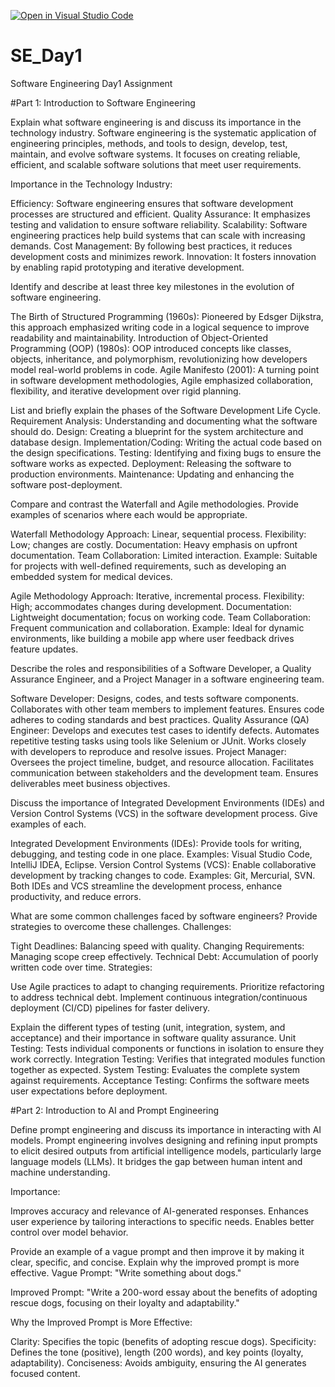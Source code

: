 [![Open in Visual Studio Code](https://classroom.github.com/assets/open-in-vscode-2e0aaae1b6195c2367325f4f02e2d04e9abb55f0b24a779b69b11b9e10269abc.svg)](https://classroom.github.com/online_ide?assignment_repo_id=18392555&assignment_repo_type=AssignmentRepo)
# SE_Day1
Software Engineering Day1 Assignment

#Part 1: Introduction to Software Engineering

Explain what software engineering is and discuss its importance in the technology industry.
Software engineering is the systematic application of engineering principles, methods, and tools to design, develop, test, maintain, and evolve software systems. It focuses on creating reliable, efficient, and scalable software solutions that meet user requirements.

Importance in the Technology Industry:

Efficiency: Software engineering ensures that software development processes are structured and efficient.
Quality Assurance: It emphasizes testing and validation to ensure software reliability.
Scalability: Software engineering practices help build systems that can scale with increasing demands.
Cost Management: By following best practices, it reduces development costs and minimizes rework.
Innovation: It fosters innovation by enabling rapid prototyping and iterative development.


Identify and describe at least three key milestones in the evolution of software engineering.

The Birth of Structured Programming (1960s):
Pioneered by Edsger Dijkstra, this approach emphasized writing code in a logical sequence to improve readability and maintainability.
Introduction of Object-Oriented Programming (OOP) (1980s):
OOP introduced concepts like classes, objects, inheritance, and polymorphism, revolutionizing how developers model real-world problems in code.
Agile Manifesto (2001):
A turning point in software development methodologies, Agile emphasized collaboration, flexibility, and iterative development over rigid planning.


List and briefly explain the phases of the Software Development Life Cycle.
Requirement Analysis: Understanding and documenting what the software should do.
Design: Creating a blueprint for the system architecture and database design.
Implementation/Coding: Writing the actual code based on the design specifications.
Testing: Identifying and fixing bugs to ensure the software works as expected.
Deployment: Releasing the software to production environments.
Maintenance: Updating and enhancing the software post-deployment.


Compare and contrast the Waterfall and Agile methodologies. Provide examples of scenarios where each would be appropriate.

Waterfall Methodology
Approach: Linear, sequential process.
Flexibility: Low; changes are costly.
Documentation: Heavy emphasis on upfront documentation.
Team Collaboration: Limited interaction.
Example: Suitable for projects with well-defined requirements, such as developing an embedded system for medical devices.

Agile Methodology
Approach: Iterative, incremental process.
Flexibility: High; accommodates changes during development.
Documentation: Lightweight documentation; focus on working code.
Team Collaboration: Frequent communication and collaboration.
Example: Ideal for dynamic environments, like building a mobile app where user feedback drives feature updates.

Describe the roles and responsibilities of a Software Developer, a Quality Assurance Engineer, and a Project Manager in a software engineering team.

Software Developer:
Designs, codes, and tests software components.
Collaborates with other team members to implement features.
Ensures code adheres to coding standards and best practices.
Quality Assurance (QA) Engineer:
Develops and executes test cases to identify defects.
Automates repetitive testing tasks using tools like Selenium or JUnit.
Works closely with developers to reproduce and resolve issues.
Project Manager:
Oversees the project timeline, budget, and resource allocation.
Facilitates communication between stakeholders and the development team.
Ensures deliverables meet business objectives.


Discuss the importance of Integrated Development Environments (IDEs) and Version Control Systems (VCS) in the software development process. Give examples of each.

Integrated Development Environments (IDEs):
Provide tools for writing, debugging, and testing code in one place.
Examples: Visual Studio Code, IntelliJ IDEA, Eclipse.
Version Control Systems (VCS):
Enable collaborative development by tracking changes to code.
Examples: Git, Mercurial, SVN.
Both IDEs and VCS streamline the development process, enhance productivity, and reduce errors.



What are some common challenges faced by software engineers? Provide strategies to overcome these challenges.
Challenges:

Tight Deadlines: Balancing speed with quality.
Changing Requirements: Managing scope creep effectively.
Technical Debt: Accumulation of poorly written code over time.
Strategies:

Use Agile practices to adapt to changing requirements.
Prioritize refactoring to address technical debt.
Implement continuous integration/continuous deployment (CI/CD) pipelines for faster delivery.


Explain the different types of testing (unit, integration, system, and acceptance) and their importance in software quality assurance.
Unit Testing: Tests individual components or functions in isolation to ensure they work correctly.
Integration Testing: Verifies that integrated modules function together as expected.
System Testing: Evaluates the complete system against requirements.
Acceptance Testing: Confirms the software meets user expectations before deployment.


#Part 2: Introduction to AI and Prompt Engineering


Define prompt engineering and discuss its importance in interacting with AI models.
Prompt engineering involves designing and refining input prompts to elicit desired outputs from artificial intelligence models, particularly large language models (LLMs). It bridges the gap between human intent and machine understanding.

Importance:

Improves accuracy and relevance of AI-generated responses.
Enhances user experience by tailoring interactions to specific needs.
Enables better control over model behavior.


Provide an example of a vague prompt and then improve it by making it clear, specific, and concise. Explain why the improved prompt is more effective.
Vague Prompt:
"Write something about dogs."

Improved Prompt:
"Write a 200-word essay about the benefits of adopting rescue dogs, focusing on their loyalty and adaptability."

Why the Improved Prompt is More Effective:

Clarity: Specifies the topic (benefits of adopting rescue dogs).
Specificity: Defines the tone (positive), length (200 words), and key points (loyalty, adaptability).
Conciseness: Avoids ambiguity, ensuring the AI generates focused content.
